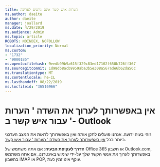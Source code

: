 ```yaml
---
title: הערות איש קשר אינם ניתנים לעריכה
ms.author: daeite
author: daeite
manager: joallard
ms.date: 4/29/2019
ms.audience: Admin
ms.topic: article
ROBOTS: NOINDEX, NOFOLLOW
localization_priority: Normal
ms.custom:
- "1732"
- "9000185"
ms.openlocfilehash: 9eedb99b9a615f329c83ed17102f650b726ff367
ms.sourcegitcommit: 1d98db8acb9959aba3b5e308a567ade6b62da56c
ms.translationtype: MT
ms.contentlocale: he-IL
ms.lasthandoff: 08/22/2019
ms.locfileid: "36516966"
---
```

# <a name="cant-edit-the-notes-field-for-a-contact-in-outlook"></a>אין באפשרותך לערוך את השדה ' הערות ' עבור איש קשר ב- Outlook

זוהי בעיה ידועה. אנחנו פועלים לתקן אותה ואין באפשרותך לראות את המצב העדכני ביותר בכל [אין באפשרותך לערוך את השדה ' הערות ' עבור איש קשר](https://support.office.com/article/fb8394ce-04ce-48b5-bae4-be46f77f10fe).

**הדרך לעקיפת הבעיה**: אם אתה משתמש של Office 365 או חשבון Outlook.com, באפשרותך לערוך את אנשי הקשר שלך על-ידי שימוש באינטרנט. אם אתה משתמש בחשבון IMAP או POP, עוקף אינו זמין כעת.